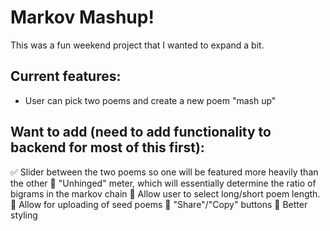 # Markov Mashup!

This was a fun weekend project that I wanted to expand a bit.

## Current features:

- User can pick two poems and create a new poem "mash up"

## Want to add (need to add functionality to backend for most of this first):

✅ Slider between the two poems so one will be featured more heavily than the other
🔲 "Unhinged" meter, which will essentially determine the ratio of bigrams in the markov chain
🔲 Allow user to select long/short poem length.
🔲 Allow for uploading of seed poems
🔲 "Share"/"Copy" buttons
🔲 Better styling
